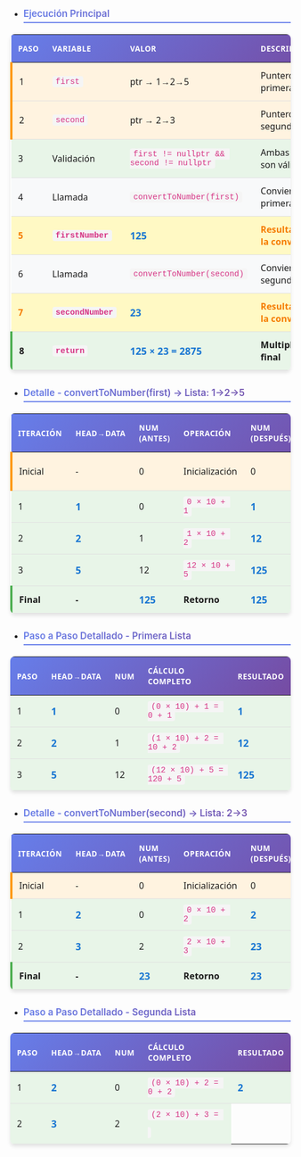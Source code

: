 <style>
table {
    border-collapse: collapse;
    width: 100%;
    margin: 20px 0;
    font-family: 'Segoe UI', Tahoma, Geneva, Verdana, sans-serif;
    box-shadow: 0 4px 6px rgba(0, 0, 0, 0.1);
    border-radius: 8px;
    overflow: hidden;
}

thead {
    background: linear-gradient(135deg, #667eea 0%, #764ba2 100%);
    color: white;
}

thead th {
    padding: 15px 12px;
    text-align: left;
    font-weight: 600;
    text-transform: uppercase;
    font-size: 0.85em;
    letter-spacing: 0.5px;
}

tbody td {
    padding: 12px;
    border-bottom: 1px solid #e0e0e0;
    transition: background-color 0.3s ease;
}

tbody tr:nth-child(even) {
    background-color: #f8f9fa;
}

tbody tr:hover {
    background-color: #e3f2fd;
}

.step {
    background-color: #e8f5e8 !important;
    font-weight: 500;
}

.initial {
    background-color: #fff3e0 !important;
    border-left: 4px solid #ff9800;
}

.final {
    background-color: #e8f5e8 !important;
    border-left: 4px solid #4caf50;
    font-weight: bold;
}

.highlight {
    background-color: #fff9c4 !important;
    font-weight: bold;
    color: #f57c00;
}

code {
    background-color: #f5f5f5;
    padding: 2px 6px;
    border-radius: 4px;
    font-family: 'Consolas', 'Monaco', 'Courier New', monospace;
    font-size: 0.9em;
    color: #d63384;
}

h4 {
    background: linear-gradient(45deg, #667eea, #764ba2);
    -webkit-background-clip: text;
    -webkit-text-fill-color: transparent;
    background-clip: text;
    margin: 30px 0 15px 0;
    font-size: 1.2em;
    font-weight: 600;
    border-bottom: 2px solid #667eea;
    padding-bottom: 5px;
}

.big-number {
    font-size: 1.1em;
    font-weight: bold;
    color: #1976d2;
}

.operation::before {
    margin-right: 5px;
}

.conversion::before {
    margin-right: 5px;
}

.result::before {
    margin-right: 5px;
}
</style>

- <h4>Ejecución Principal</h4>
<table>
    <thead>
        <tr>
            <th>Paso</th>
            <th>Variable</th>
            <th>Valor</th>
            <th>Descripción</th>
        </tr>
    </thead>
    <tbody>
        <tr class="initial">
            <td>1</td>
            <td><code>first</code></td>
            <td>ptr → 1→2→5</td>
            <td>Puntero a primera lista</td>
        </tr>
        <tr class="initial">
            <td>2</td>
            <td><code>second</code></td>
            <td>ptr → 2→3</td>
            <td>Puntero a segunda lista</td>
        </tr>
        <tr class="step">
            <td>3</td>
            <td>Validación</td>
            <td><code>first != nullptr && second != nullptr</code></td>
            <td>Ambas listas son válidas</td>
        </tr>
        <tr class="operation">
            <td>4</td>
            <td>Llamada</td>
            <td><code>convertToNumber(first)</code></td>
            <td class="conversion">Convierte primera lista</td>
        </tr>
        <tr class="highlight">
            <td>5</td>
            <td><code>firstNumber</code></td>
            <td class="big-number">125</td>
            <td class="result">Resultado de la conversión</td>
        </tr>
        <tr class="operation">
            <td>6</td>
            <td>Llamada</td>
            <td><code>convertToNumber(second)</code></td>
            <td class="conversion">Convierte segunda lista</td>
        </tr>
        <tr class="highlight">
            <td>7</td>
            <td><code>secondNumber</code></td>
            <td class="big-number">23</td>
            <td class="result">Resultado de la conversión</td>
        </tr>
        <tr class="final">
            <td>8</td>
            <td><code>return</code></td>
            <td class="big-number">125 × 23 = 2875</td>
            <td>Multiplicación final</td>
        </tr>
    </tbody>
</table>

- <h4>Detalle - convertToNumber(first) → Lista: 1→2→5</h4>
<table>
    <thead>
        <tr>
            <th>Iteración</th>
            <th>head→data</th>
            <th>num (antes)</th>
            <th>Operación</th>
            <th>num (después)</th>
            <th>head (siguiente)</th>
        </tr>
    </thead>
    <tbody>
        <tr class="initial">
            <td>Inicial</td>
            <td>-</td>
            <td>0</td>
            <td>Inicialización</td>
            <td>0</td>
            <td>ptr → 1→2→5</td>
        </tr>
        <tr class="step">
            <td>1</td>
            <td class="big-number">1</td>
            <td>0</td>
            <td><code>0 × 10 + 1</code></td>
            <td class="big-number">1</td>
            <td>ptr → 2→5</td>
        </tr>
        <tr class="step">
            <td>2</td>
            <td class="big-number">2</td>
            <td>1</td>
            <td><code>1 × 10 + 2</code></td>
            <td class="big-number">12</td>
            <td>ptr → 5</td>
        </tr>
        <tr class="step">
            <td>3</td>
            <td class="big-number">5</td>
            <td>12</td>
            <td><code>12 × 10 + 5</code></td>
            <td class="big-number">125</td>
            <td>nullptr</td>
        </tr>
        <tr class="final">
            <td>Final</td>
            <td>-</td>
            <td class="big-number">125</td>
            <td>Retorno</td>
            <td class="big-number">125</td>
            <td>-</td>
        </tr>
    </tbody>
</table>

- <h4>Paso a Paso Detallado - Primera Lista</h4>
<table>
    <thead>
        <tr>
            <th>Paso</th>
            <th>head→data</th>
            <th>num</th>
            <th>Cálculo completo</th>
            <th>Resultado</th>
        </tr>
    </thead>
    <tbody>
        <tr class="step">
            <td>1</td>
            <td class="big-number">1</td>
            <td>0</td>
            <td><code>(0 × 10) + 1 = 0 + 1</code></td>
            <td class="big-number">1</td>
        </tr>
        <tr class="step">
            <td>2</td>
            <td class="big-number">2</td>
            <td>1</td>
            <td><code>(1 × 10) + 2 = 10 + 2</code></td>
            <td class="big-number">12</td>
        </tr>
        <tr class="step">
            <td>3</td>
            <td class="big-number">5</td>
            <td>12</td>
            <td><code>(12 × 10) + 5 = 120 + 5</code></td>
            <td class="big-number">125</td>
        </tr>
    </tbody>
</table>

- <h4>Detalle - convertToNumber(second) → Lista: 2→3</h4>
<table>
    <thead>
        <tr>
            <th>Iteración</th>
            <th>head→data</th>
            <th>num (antes)</th>
            <th>Operación</th>
            <th>num (después)</th>
            <th>head (siguiente)</th>
        </tr>
    </thead>
    <tbody>
        <tr class="initial">
            <td>Inicial</td>
            <td>-</td>
            <td>0</td>
            <td>Inicialización</td>
            <td>0</td>
            <td>ptr → 2→3</td>
        </tr>
        <tr class="step">
            <td>1</td>
            <td class="big-number">2</td>
            <td>0</td>
            <td><code>0 × 10 + 2</code></td>
            <td class="big-number">2</td>
            <td>ptr → 3</td>
        </tr>
        <tr class="step">
            <td>2</td>
            <td class="big-number">3</td>
            <td>2</td>
            <td><code>2 × 10 + 3</code></td>
            <td class="big-number">23</td>
            <td>nullptr</td>
        </tr>
        <tr class="final">
            <td>Final</td>
            <td>-</td>
            <td class="big-number">23</td>
            <td>Retorno</td>
            <td class="big-number">23</td>
            <td>-</td>
        </tr>
    </tbody>
</table>

- <h4>Paso a Paso Detallado - Segunda Lista</h4>
<table>
    <thead>
        <tr>
            <th>Paso</th>
            <th>head→data</th>
            <th>num</th>
            <th>Cálculo completo</th>
            <th>Resultado</th>
        </tr>
    </thead>
    <tbody>
        <tr class="step">
            <td>1</td>
            <td class="big-number">2</td>
            <td>0</td>
            <td><code>(0 × 10) + 2 = 0 + 2</code></td>
            <td class="big-number">2</td>
        </tr>
        <tr class="step">
            <td>2</td>
            <td class="big-number">3</td>
            <td>2</td>
            <td><code>(2 × 10) + 3 = 
